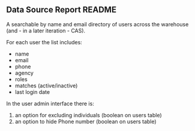 ## Data Source Report README

A searchable by name and email directory of users across the warehouse (and - in
a later iteration - CAS).

For each user the list includes:

* name
* email
* phone
* agency
* roles 
* matches (active/inactive)
* last login date

In the user admin interface there is:

1. an option for excluding individuals (boolean on users table)
1. an option to hide Phone number (boolean on users table)
